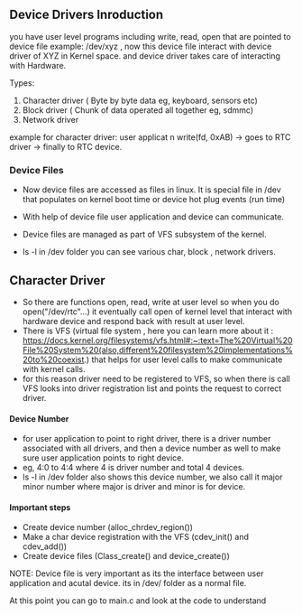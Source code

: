 ## Device Drivers Inroduction ##

you have user level programs including write, read, open that are pointed to device file example: /dev/xyz , now this device file interact with device driver of XYZ in Kernel space. and device driver takes care of interacting with Hardware.

Types:

1. Character driver ( Byte by byte data eg, keyboard, sensors etc)
2. Block driver    ( Chunk of data operated all together eg, sdmmc)
3. Network driver

example for character driver: user applicat n write(fd, 0xAB) -> goes to RTC driver -> finally to RTC device.


### Device Files ###

- Now device files are accessed as files in linux. It is special file in /dev that populates on kernel boot time or device hot plug events (run time)
- With help of device file user application and device can communicate.
- Device files are managed as part of VFS subsystem of the kernel.

- ls -l in /dev folder you can see various char, block , network drivers.


## Character Driver ##

- So there are functions open, read, write at user level so when you do open("/dev/rtc"...) it eventually call open of kernel level that interact with hardware device and respond back with result at user
level.
- There is VFS (virtual file system , here you can learn more about it : https://docs.kernel.org/filesystems/vfs.html#:~:text=The%20Virtual%20File%20System%20(also,different%20filesystem%20implementations%20to%20coexist.) that helps for user level calls to make communicate with kernel calls. 
- for this reason driver need to be registered to VFS, so when there is call VFS looks into driver registration list and points the request to correct driver.



#### Device Number ####

- for user application to point to right driver, there is a driver number associated with all drivers, and then a device number as well to make sure user application points to right device.
- eg, 4:0 to 4:4 where 4 is driver number and total 4 devices.
- ls -l in /dev folder also shows this device number, we also call it major minor number where major is driver and minor is for device.


#### Important steps ####

- Create device number (alloc_chrdev_region())
- Make a char device registration with the VFS (cdev_init() and cdev_add())
- Create device files (Class_create() and device_create())

NOTE: Device file is very important as its the interface between user application and acutal device. its in /dev/ folder as a normal file.

At this point you can go to main.c and look at the code to understand 

